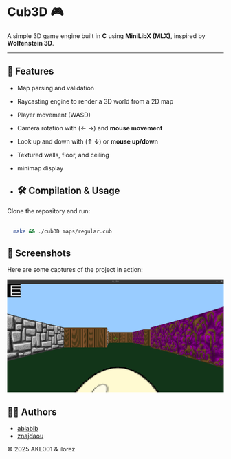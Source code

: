 # Cub3D 🎮

A simple 3D game engine built in **C** using **MiniLibX (MLX)**, inspired by **Wolfenstein 3D**.  

---

## 🚀 Features
- Map parsing and validation
- Raycasting engine to render a 3D world from a 2D map
- Player movement (WASD)  
- Camera rotation with (← →) and **mouse movement**  
- Look up and down with (↑ ↓) or **mouse up/down** 
- Textured walls, floor, and ceiling
- minimap display

- ## 🛠️ Compilation & Usage

Clone the repository and run:

```bash

  make && ./cub3D maps/regular.cub
```
## 📸 Screenshots

Here are some captures of the project in action:

<p align="center">
  <img src="./images/bida.png" alt="Gameplay Screenshot" width="600"/>
</p>

## 👨‍💻 Authors
- [ablabib](https://github.com/AKL001)  
- [znajdaou](https://github.com/ilorez)  

© 2025 AKL001 & ilorez
